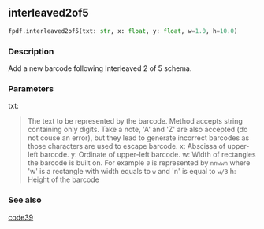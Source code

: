 ## interleaved2of5 ##

```python
fpdf.interleaved2of5(txt: str, x: float, y: float, w=1.0, h=10.0)
```

### Description ###

Add a new barcode following Interleaved 2 of 5 schema.

### Parameters ###

txt:
> The text to be represented by the barcode.
> Method accepts string containing only digits. Take a note, 'A' and 'Z' are
also accepted (do not couse an error), but they lead to generate incorrect
barcodes as those characters are used to escape barcode.
x:
> Abscissa of upper-left barcode.
y:
> Ordinate of upper-left barcode.
w:
> Width of rectangles the barcode is built on. For example `0` is represented
by `nnwwn` where 'w' is a rectangle with width equals to `w` and 'n' is equal to
`w/3`
h:
> Height of the barcode

### See also ###

[code39](code39.md)
